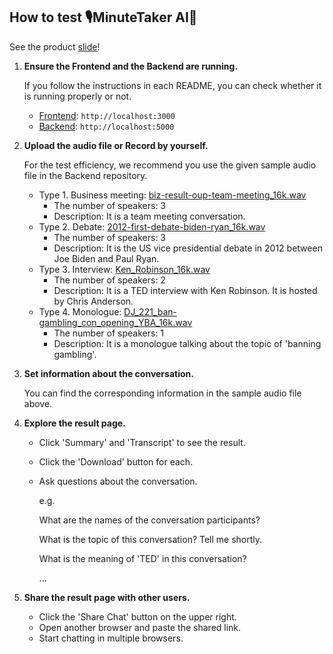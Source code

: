 ## How to test 🎙️MinuteTaker AI🚀

See the product [slide](https://github.com/google-ai-hackathon-2024/backend/blob/5c7b1127791ca0535941a6aec4c737344af81c97/minutetaker-ai.pdf)!

1. **Ensure the Frontend and the Backend are running.**

    If you follow the instructions in each README, you can check whether it is running properly or not.

    - [Frontend](https://github.com/google-ai-hackathon-2024/frontend?tab=readme-ov-file#how-to-run-frontend): `http://localhost:3000`
    - [Backend](https://github.com/google-ai-hackathon-2024/backend#how-to-run-backend): `http://localhost:5000`

2. **Upload the audio file or Record by yourself.** 

    For the test efficiency, we recommend you use the given sample audio file in the Backend repository.

    - Type 1. Business meeting: [biz-result-oup-team-meeting_16k.wav](https://github.com/google-ai-hackathon-2024/backend/blob/main/dataset/biz-meeting/biz-result-oup-team-meeting_16k.wav)
        - The number of speakers: 3
        - Description: It is a team meeting conversation.
    - Type 2. Debate: [2012-first-debate-biden-ryan_16k.wav](https://github.com/google-ai-hackathon-2024/backend/blob/main/dataset/debating/2012-first-debate-biden-ryan_16k.wav)
        - The number of speakers: 3
        - Description: It is the US vice presidential debate in 2012 between Joe Biden and Paul Ryan.
    - Type 3. Interview: [Ken_Robinson_16k.wav](https://github.com/google-ai-hackathon-2024/backend/blob/main/dataset/interview/Ken_Robinson_16k.wav)
        - The number of speakers: 2
        - Description: It is a TED interview with Ken Robinson. It is hosted by Chris Anderson.
    - Type 4. Monologue: [DJ_221_ban-gambling_con_opening_YBA_16k.wav](https://github.com/google-ai-hackathon-2024/backend/blob/main/dataset/monologue/DJ_221_ban-gambling_con_opening_YBA_16k.wav)
        - The number of speakers: 1
        - Description: It is a monologue talking about the topic of 'banning gambling'.

3. **Set information about the conversation.**

    You can find the corresponding information in the sample audio file above.

4. **Explore the result page.**

    - Click 'Summary' and 'Transcript' to see the result.
    - Click the 'Download' button for each.
    - Ask questions about the conversation.

        e.g.
        
        What are the names of the conversation participants?

        What is the topic of this conversation? Tell me shortly.

        What is the meaning of 'TED' in this conversation?

        ...

5. **Share the result page with other users.**

    - Click the 'Share Chat' button on the upper right.
    - Open another browser and paste the shared link.
    - Start chatting in multiple browsers.

